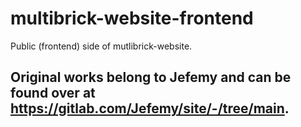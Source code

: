 # multibrick-website-frontend
 Public (frontend) side of mutlibrick-website.

## Original works belong to Jefemy and can be found over at https://gitlab.com/Jefemy/site/-/tree/main.
